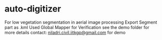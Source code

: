 # auto-digitizer
For low vegetation segmentation in aerial image processing
Export Segment part as .kml
Used Global Mapper for Verification
see the demo folder for more details
contact: niladri.civil.iitkgp@gmail.com for demo
